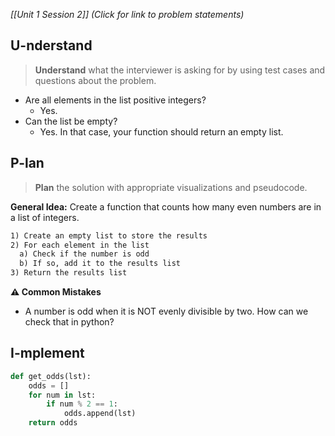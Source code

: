 *[[Unit 1 Session 2]] (Click for link to problem statements)*

## U-nderstand
 
> **Understand** what the interviewer is asking for by using test cases and questions about the problem.

- Are all elements in the list positive integers?
  - Yes.
- Can the list be empty?
  - Yes.  In that case, your function should return an empty list.

## P-lan

> **Plan** the solution with appropriate visualizations and pseudocode.

**General Idea:** Create a function that counts how many even numbers are in a list of integers.

```markdown
1) Create an empty list to store the results
2) For each element in the list
  a) Check if the number is odd
  b) If so, add it to the results list
3) Return the results list
```

**⚠️ Common Mistakes**

- A number is odd when it is NOT evenly divisible by two.  How can we check that in python?

## I-mplement

```python
def get_odds(lst):
	odds = []
	for num in lst:
		if num % 2 == 1:
			odds.append(lst)
	return odds
```